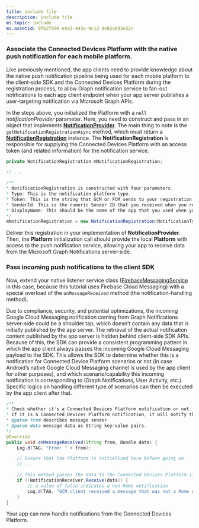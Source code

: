 ```yaml
---
title: include file
description: include file
ms.topic: include
ms.assetid: 9fb27596-e9a3-443a-9c12-9e02a893e32c
---
```



### Associate the Connected Devices Platform with the native push notification for each mobile platform. 

Like previously mentioned, the app clients need to provide knowledge about the native push notification pipeline being used for each mobile platform to the client-side SDK and the Connected Devices Platform during the registration process, to allow Graph notification service to fan-out notifications to each app client endpoint when your app server publishes a user-targeting notification via Microsoft Graph APIs.

In the steps above, you initialized the Platform with a `null` *notificationProvider* parameter. Here, you need to construct and pass in an object that implements **[NotificationProvider](/java/api/com.microsoft.connecteddevices.core._notification_provider)**. The main thing to note is the `getNotificationRegistrationAsync` method, which must return a **[NotificationRegistration](/java/api/com.microsoft.connecteddevices.core._notification_registration)** instance. The **NotificationRegistration** is responsible for supplying the Connected Devices Platform with an access token (and related information) for the notification service.

```java
private NotificationRegistration mNotificationRegistration;

// ...

/**
* NotificationRegistration is constructed with four parameters:
* Type: This is the notification platform type.
* Token: This is the string that GCM or FCM sends to your registration intent service.
* SenderId: This is the numeric Sender ID that you received when you registered your app for push notifications.
* DisplayName: This should be the name of the app that you used when you registered it on the Microsoft dev portal. 
*/
mNotificationRegistration = new NotificationRegistration(NotificationType.FCM, token, FCM_SENDER_ID, "MyAppName");
```

Deliver this registration in your implementation of **NotificationProvider**. Then, the **Platform** initialization call should provide the local **Platform** with access to the push notification service, allowing your app to receive data from the Microsoft Graph Notifications server-side. 

### Pass incoming push notifications to the client SDK
Now, extend your native listener service class ([FirebaseMessagingService](https://firebase.google.com/docs/reference/android/com/google/firebase/messaging/FirebaseMessagingService) in this case, because this tutorial uses Firebase Cloud Messaging) with a special overload of the `onMessageReceived` method (the notification-handling method).

Due to compliance, security, and potential optimizations, the incoming Google Cloud Messaging notification coming from Graph Notifications server-side could be a shoulder tap, which doesn’t contain any data that is initially published by the app server. The retrieval of the actual notification content published by the app server is hidden behind client-side SDK APIs. Because of this, the SDK can provide a consistent programming pattern in which the app client always passes the incoming Google Cloud Messaging payload to the SDK. This allows the SDK to determine whether this is a notification for Connected Device Platform scenarios or not (in case Android’s native Google Cloud Messaging channel is used by the app client for other purposes), and which scenario/capability this incoming notification is corresponding to (Graph Notifications, User Activity, etc.). Specific logics on handling different type of scenarios can then be executed by the app client after that. 

```java
/**
* Check whether it's a Connected Devices Platform notification or not.
* If it is a Connected Devices Platform notification, it will notify the apps with the information in the notification.
* @param from describes message sender.
* @param data message data as String key/value pairs.
*/
@Override
public void onMessageReceived(String from, Bundle data) {
    Log.d(TAG, "From: " + from);

    // Ensure that the Platform is initialized here before going on
    // ...

    // This method passes the data to the Connected Devices Platform if is compatible.
    if (!NotificationReceiver.Receive(data)) {
        // a value of false indicates a non-Rome notification
        Log.d(TAG, "GCM client received a message that was not a Rome notification");
    }
}
```

Your app can now handle notifications from the Connected Devices Platform.
